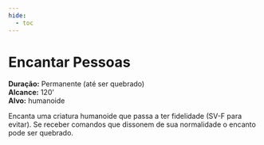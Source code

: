 ```yaml
---
hide:
  - toc
---
```


# Encantar Pessoas

**Duração:** Permanente (até ser quebrado)  
**Alcance:** 120’  
**Alvo:** humanoide  

Encanta uma criatura humanoide que passa a ter fidelidade (SV-F para evitar). Se receber comandos que dissonem de sua normalidade o encanto pode ser quebrado.
